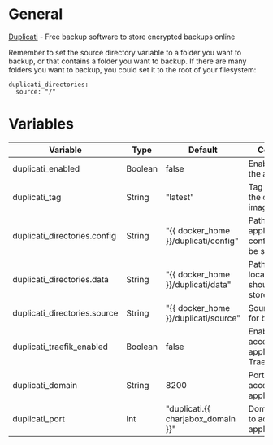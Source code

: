 # General
[Duplicati](https://www.duplicati.com/) - Free backup software to store encrypted backups online

Remember to set the source directory variable to a folder you want to backup, or that contains a folder you want to backup.
If there are many folders you want to backup, you could set it to the root of your filesystem:

```
duplicati_directories:
  source: "/"
```

# Variables

| Variable                     | Type    | Default                              | Comment                                          |
|------------------------------|---------|--------------------------------------|--------------------------------------------------|
| duplicati_enabled            | Boolean | false                                | Enable/Disable the application                   |
| duplicati_tag                | String  | "latest"                             | Tag to use for the docker image                  |
| duplicati_directories.config | String  | "{{ docker_home }}/duplicati/config" | Path were application config should be stored    |
| duplicati_directories.data   | String  | "{{ docker_home }}/duplicati/data"   | Path were local backups should be stored         |
| duplicati_directories.source | String  | "{{ docker_home }}/duplicati/source" | Source path for backups                          |
| duplicati_traefik_enabled    | Boolean | false                                | Enable/Disable access to application via Traefik |
| duplicati_domain             | String  | 8200                                 | Port used to access the application              |
| duplicati_port               | Int     | "duplicati.{{ charjabox_domain }}"   | Domain used to access the application            |
